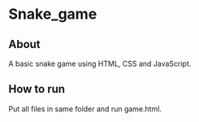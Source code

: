 # Snake_game
## About 
A basic snake game using HTML, CSS and JavaScript.

## How to run
Put all files in same folder and run game.html.
